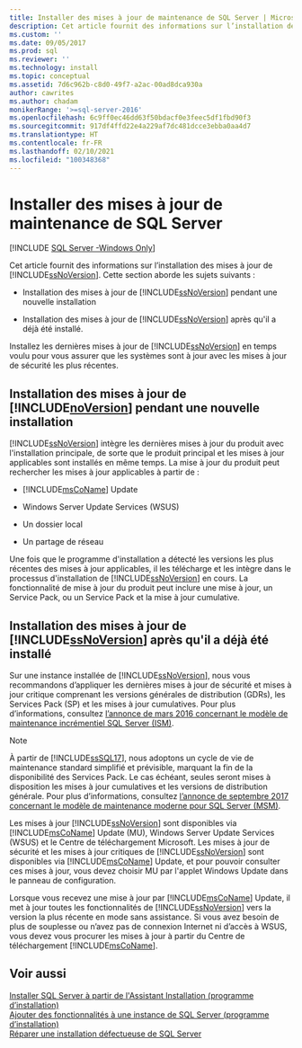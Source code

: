 ```yaml
---
title: Installer des mises à jour de maintenance de SQL Server | Microsoft Docs
description: Cet article fournit des informations sur l’installation des mises à jour de SQL Server au cours d’une nouvelle installation ou après l’installation de SQL Server.
ms.custom: ''
ms.date: 09/05/2017
ms.prod: sql
ms.reviewer: ''
ms.technology: install
ms.topic: conceptual
ms.assetid: 7d6c962b-c8d0-49f7-a2ac-00ad8dca930a
author: cawrites
ms.author: chadam
monikerRange: '>=sql-server-2016'
ms.openlocfilehash: 6c9ff0ec46dd63f50bdacf0e3feec5df1fbd90f3
ms.sourcegitcommit: 917df4ffd22e4a229af7dc481dcce3ebba0aa4d7
ms.translationtype: HT
ms.contentlocale: fr-FR
ms.lasthandoff: 02/10/2021
ms.locfileid: "100348368"
---
```

# <a name="install-sql-server-servicing-updates"></a>Installer des mises à jour de maintenance de SQL Server

[!INCLUDE [SQL Server -Windows Only](../../includes/applies-to-version/sql-windows-only.md)]

Cet article fournit des informations sur l’installation des mises à jour de [!INCLUDE[ssNoVersion](../../includes/ssNoVersion-md.md)]. Cette section aborde les sujets suivants :
  
- Installation des mises à jour de [!INCLUDE[ssNoVersion](../../includes/ssNoVersion-md.md)] pendant une nouvelle installation  
  
- Installation des mises à jour de [!INCLUDE[ssNoVersion](../../includes/ssNoVersion-md.md)] après qu'il a déjà été installé.  
  
Installez les dernières mises à jour de [!INCLUDE[ssNoVersion](../../includes/ssnoversion-md.md)] en temps voulu pour vous assurer que les systèmes sont à jour avec les mises à jour de sécurité les plus récentes.  
  
## <a name="installing-updates-for-noversion-during-a-new-installation"></a>Installation des mises à jour de [!INCLUDE[noVersion](../../includes/ssNoVersion-md.md)] pendant une nouvelle installation  
[!INCLUDE[ssNoVersion](../../includes/ssnoversion-md.md)] intègre les dernières mises à jour du produit avec l'installation principale, de sorte que le produit principal et les mises à jour applicables sont installés en même temps. La mise à jour du produit peut rechercher les mises à jour applicables à partir de :  
  
- [!INCLUDE[msCoName](../../includes/msconame-md.md)] Update  
  
- Windows Server Update Services (WSUS)  
  
- Un dossier local  
  
- Un partage de réseau  
  
Une fois que le programme d'installation a détecté les versions les plus récentes des mises à jour applicables, il les télécharge et les intègre dans le processus d'installation de [!INCLUDE[ssNoVersion](../../includes/ssnoversion-md.md)] en cours. La fonctionnalité de mise à jour du produit peut inclure une mise à jour, un Service Pack, ou un Service Pack et la mise à jour cumulative.  
  
## <a name="installing-updates-for-ssnoversion-after-it-has-already-been-installed"></a>Installation des mises à jour de [!INCLUDE[ssNoVersion](../../includes/ssNoVersion-md.md)] après qu'il a déjà été installé  
Sur une instance installée de [!INCLUDE[ssNoVersion](../../includes/ssNoVersion-md.md)], nous vous recommandons d’appliquer les dernières mises à jour de sécurité et mises à jour critique comprenant les versions générales de distribution (GDRs), les Services Pack (SP) et les mises à jour cumulatives. Pour plus d’informations, consultez [l’annonce de mars 2016 concernant le modèle de maintenance incrémentiel SQL Server (ISM)](/archive/blogs/sqlreleaseservices/announcing-updates-to-the-sql-server-incremental-servicing-model-ism).

> [!NOTE]
> À partir de [!INCLUDE[ssSQL17](../../includes/sssql17-md.md)], nous adoptons un cycle de vie de maintenance standard simplifié et prévisible, marquant la fin de la disponibilité des Services Pack. Le cas échéant, seules seront mises à disposition les mises à jour cumulatives et les versions de distribution générale.
> Pour plus d’informations, consultez [l’annonce de septembre 2017 concernant le modèle de maintenance moderne pour SQL Server (MSM)](/archive/blogs/sqlreleaseservices/announcing-the-modern-servicing-model-for-sql-server).
  
Les mises à jour [!INCLUDE[ssNoVersion](../../includes/ssnoversion-md.md)] sont disponibles via [!INCLUDE[msCoName](../../includes/msconame-md.md)] Update (MU), Windows Server Update Services (WSUS) et le Centre de téléchargement Microsoft. Les mises à jour de sécurité et les mises à jour critiques de [!INCLUDE[ssNoVersion](../../includes/ssnoversion-md.md)] sont disponibles via [!INCLUDE[msCoName](../../includes/msconame-md.md)] Update, et pour pouvoir consulter ces mises à jour, vous devez choisir MU par l'applet Windows Update dans le panneau de configuration.  
  
Lorsque vous recevez une mise à jour par [!INCLUDE[msCoName](../../includes/msconame-md.md)] Update, il met à jour toutes les fonctionnalités de [!INCLUDE[ssNoVersion](../../includes/ssnoversion-md.md)] vers la version la plus récente en mode sans assistance. Si vous avez besoin de plus de souplesse ou n’avez pas de connexion Internet ni d’accès à WSUS, vous devez vous procurer les mises à jour à partir du Centre de téléchargement [!INCLUDE[msCoName](../../includes/msconame-md.md)].  
  
## <a name="see-also"></a>Voir aussi  
[Installer SQL Server à partir de l'Assistant Installation &#40;programme d’installation&#41;](../../database-engine/install-windows/install-sql-server-from-the-installation-wizard-setup.md)        
[Ajouter des fonctionnalités à une instance de SQL Server &#40;programme d’installation&#41;](./add-features-to-an-instance-of-sql-server-setup.md)         
[Réparer une installation défectueuse de SQL Server](../../database-engine/install-windows/repair-a-failed-sql-server-installation.md)